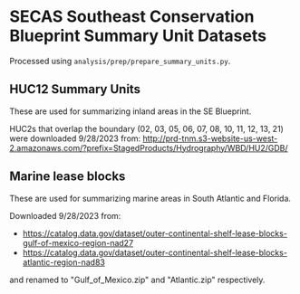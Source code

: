 # SECAS Southeast Conservation Blueprint Summary Unit Datasets

Processed using `analysis/prep/prepare_summary_units.py`.

## HUC12 Summary Units

These are used for summarizing inland areas in the SE Blueprint.

HUC2s that overlap the boundary (02, 03, 05, 06, 07, 08, 10, 11, 12, 13, 21)
were downloaded 9/28/2023 from: http://prd-tnm.s3-website-us-west-2.amazonaws.com/?prefix=StagedProducts/Hydrography/WBD/HU2/GDB/

## Marine lease blocks

These are used for summarizing marine areas in South Atlantic and Florida.

Downloaded 9/28/2023 from:

- https://catalog.data.gov/dataset/outer-continental-shelf-lease-blocks-gulf-of-mexico-region-nad27
- https://catalog.data.gov/dataset/outer-continental-shelf-lease-blocks-atlantic-region-nad83

and renamed to "Gulf_of_Mexico.zip" and "Atlantic.zip" respectively.

